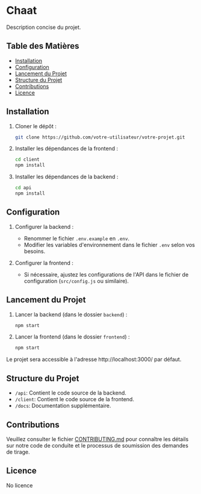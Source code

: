 # Chaat

Description concise du projet.

## Table des Matières
- [Installation](#installation)
- [Configuration](#configuration)
- [Lancement du Projet](#lancement-du-projet)
- [Structure du Projet](#structure-du-projet)
- [Contributions](#contributions)
- [Licence](#licence)

## Installation

1. Cloner le dépôt :

    ```bash
    git clone https://github.com/votre-utilisateur/votre-projet.git
    ```

2. Installer les dépendances de la frontend :

    ```bash
    cd client
    npm install
    ```

3. Installer les dépendances de la backend :

    ```bash
    cd api
    npm install
    ```

## Configuration

1. Configurer la backend :
    - Renommer le fichier `.env.example` en `.env`.
    - Modifier les variables d'environnement dans le fichier `.env` selon vos besoins.

2. Configurer la frontend :
    - Si nécessaire, ajustez les configurations de l'API dans le fichier de configuration (`src/config.js` ou similaire).

## Lancement du Projet

1. Lancer la backend (dans le dossier `backend`) :

    ```bash
    npm start
    ```

2. Lancer la frontend (dans le dossier `frontend`) :

    ```bash
    npm start
    ```

Le projet sera accessible à l'adresse http://localhost:3000/ par défaut.

## Structure du Projet

- `/api`: Contient le code source de la backend.
- `/client`: Contient le code source de la frontend.
- `/docs`: Documentation supplémentaire.

## Contributions

Veuillez consulter le fichier [CONTRIBUTING.md](CONTRIBUTING.md) pour connaître les détails sur notre code de conduite et le processus de soumission des demandes de tirage.

## Licence
No licence
